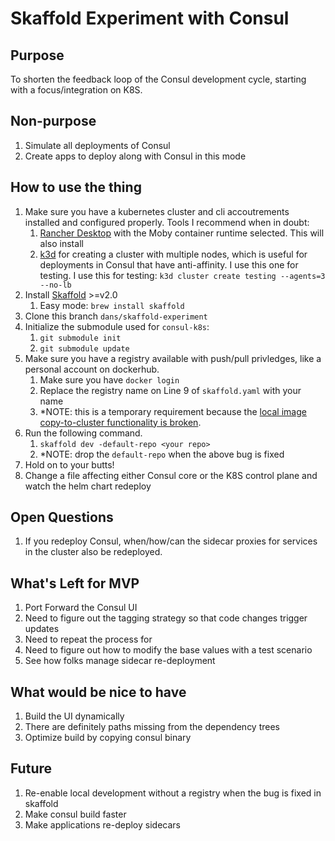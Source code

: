 # Skaffold Experiment with Consul

## Purpose
To shorten the feedback loop of the Consul development cycle, starting with a focus/integration on K8S.

## Non-purpose
1. Simulate all deployments of Consul
1. Create apps to deploy along with Consul in this mode

## How to use the thing

1. Make sure you have a kubernetes cluster and cli accoutrements installed and configured properly.
Tools I recommend when in doubt:
   1. [Rancher Desktop](https://rancherdesktop.io/) with the Moby container runtime selected. This will also install 
   1. [k3d](https://k3d.io/) for creating a cluster with multiple nodes, which is useful for deployments in Consul that have anti-affinity. 
   I use this one for testing. I use this for testing: `k3d cluster create testing --agents=3 --no-lb`
1. Install [Skaffold](https://skaffold.dev/docs/install/) >=v2.0
    1. Easy mode: `brew install skaffold`
1. Clone this branch `dans/skaffold-experiment`
1. Initialize the submodule used for `consul-k8s`:
   1. `git submodule init`
   1. `git submodule update`
1. Make sure you have a registry available with push/pull privledges, like a personal account on dockerhub. 
    1. Make sure you have `docker login` 
    1. Replace the registry name on Line 9 of `skaffold.yaml` with your name
    1. *NOTE: this is a temporary requirement because the [local image copy-to-cluster functionality is broken](https://github.com/GoogleContainerTools/skaffold/issues/7992).
1. Run the following command.
    1. `skaffold dev -default-repo <your repo>`
    1. *NOTE: drop the `default-repo` when the above bug is fixed
1. Hold on to your butts!
1. Change a file affecting either Consul core or the K8S control plane and watch the helm chart redeploy


## Open Questions
1. If you redeploy Consul, when/how/can the sidecar proxies for services in the cluster also be redeployed.

## What's Left for MVP
1. Port Forward the Consul UI
1. Need to figure out the tagging strategy so that code changes trigger updates
1. Need to repeat the process for 
1. Need to figure out how to modify the base values with a test scenario
1. See how folks manage sidecar re-deployment

## What would be nice to have
1. Build the UI dynamically
1. There are definitely paths missing from the dependency trees
1. Optimize build by copying consul binary

## Future
1. Re-enable local development without a registry when the bug is fixed in skaffold
1. Make consul build faster
1. Make applications re-deploy sidecars

